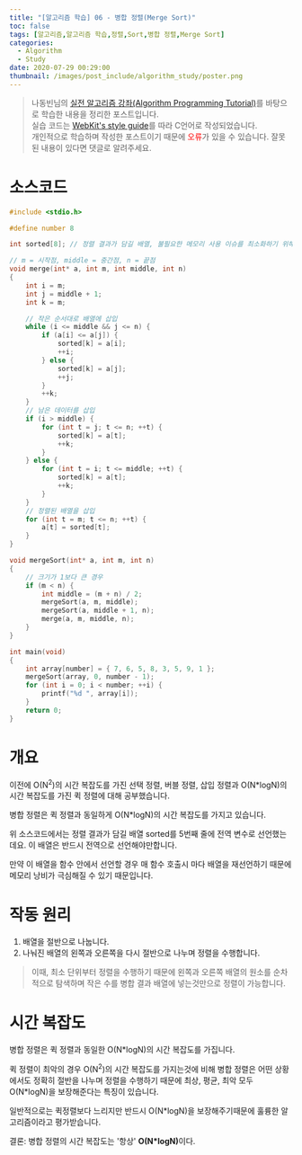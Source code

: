 ```yaml
---
title: "[알고리즘 학습] 06 - 병합 정렬(Merge Sort)"
toc: false
tags: [알고리즘,알고리즘 학습,정렬,Sort,병합 정렬,Merge Sort]
categories:
  - Algorithm
  - Study
date: 2020-07-29 00:29:00
thumbnail: /images/post_include/algorithm_study/poster.png
---
```

> 나동빈님의 [실전 알고리즘 강좌(Algorithm Programming Tutorial)](https://www.youtube.com/playlist?list=PLRx0vPvlEmdDHxCvAQS1_6XV4deOwfVrz)를 바탕으로 학습한 내용을 정리한 포스트입니다.  
> 실습 코드는 [WebKit's style guide](https://webkit.org/code-style-guidelines/)를 따라 C언어로 작성되었습니다.   
> 개인적으로 학습하며 작성한 포스트이기 때문에 <font color='red'>오류</font>가 있을 수 있습니다. 잘못된 내용이 있다면 댓글로 알려주세요.  

# 소스코드
```c
#include <stdio.h>

#define number 8

int sorted[8]; // 정렬 결과가 담길 배열, 불필요한 메모리 사용 이슈를 최소화하기 위해 전역 선언

// m = 시작점, middle = 중간점, n = 끝점
void merge(int* a, int m, int middle, int n)
{
    int i = m;
    int j = middle + 1;
    int k = m;

    // 작은 순서대로 배열에 삽입
    while (i <= middle && j <= n) {
        if (a[i] <= a[j]) {
            sorted[k] = a[i];
            ++i;
        } else {
            sorted[k] = a[j];
            ++j;
        }
        ++k;
    }
    // 남은 데이터를 삽입
    if (i > middle) {
        for (int t = j; t <= n; ++t) {
            sorted[k] = a[t];
            ++k;
        }
    } else {
        for (int t = i; t <= middle; ++t) {
            sorted[k] = a[t];
            ++k;
        }
    }
    // 정렬된 배열을 삽입
    for (int t = m; t <= n; ++t) {
        a[t] = sorted[t];
    }
}

void mergeSort(int* a, int m, int n)
{
    // 크기가 1보다 큰 경우
    if (m < n) {
        int middle = (m + n) / 2;
        mergeSort(a, m, middle);
        mergeSort(a, middle + 1, n);
        merge(a, m, middle, n);
    }
}

int main(void)
{
    int array[number] = { 7, 6, 5, 8, 3, 5, 9, 1 };
    mergeSort(array, 0, number - 1);
    for (int i = 0; i < number; ++i) {
        printf("%d ", array[i]);
    }
    return 0;
}
```

# 개요
이전에 O(N<sup>2</sup>)의 시간 복잡도를 가진 선택 정렬, 버블 정렬, 삽입 정렬과 O(N*logN)의 시간 복잡도를 가진 퀵 정렬에 대해 공부했습니다.

병합 정렬은 퀵 정렬과 동일하게 O(N*logN)의 시간 복잡도를 가지고 있습니다.

위 소스코드에서는 정렬 결과가 담길 배열 sorted를 5번째 줄에 전역 변수로 선언했는데요. 이 배열은 반드시 전역으로 선언해야만합니다.

만약 이 배열을 함수 안에서 선언할 경우 매 함수 호출시 마다 배열을 재선언하기 때문에 메모리 낭비가 극심해질 수 있기 때문입니다.  

# 작동 원리
1. 배열을 절반으로 나눕니다.
2. 나눠진 배열의 왼쪽과 오른쪽을 다시 절반으로 나누며 정렬을 수행합니다.

> 이때, 최소 단위부터 정렬을 수행하기 때문에 왼쪽과 오른쪽 배열의 원소를 순차적으로 탐색하며 작은 수를 병합 결과 배열에 넣는것만으로 정렬이 가능합니다. 
 

# 시간 복잡도
병합 정렬은 퀵 정렬과 동일한 O(N*logN)의 시간 복잡도를 가집니다.

퀵 정렬이 최악의 경우 O(N<sup>2</sup>)의 시간 복잡도를 가지는것에 비해 병합 정렬은 어떤 상황에서도 정확히 절반을 나누며 정렬을 수행하기 때문에 최상, 평균, 최악 모두 O(N*logN)을 보장해준다는 특징이 있습니다.

일반적으로는 퀵정렬보다 느리지만 반드시 O(N*logN)을 보장해주기때문에 훌륭한 알고리즘이라고 평가받습니다.

결론: 병합 정렬의 시간 복잡도는 '항상' <strong>O(N*logN)</strong>이다.


